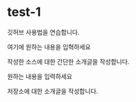 # test-1
깃허브 사용법을 연습합니다.

여기에 원하는 내용을 입혁하세요

작성한 소스에 대한 간단한 소개글을 작성합니다.

원하는 내용을 입력하세요

저장소에 대한 소개글을 작성합니다.
